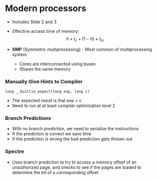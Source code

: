 # Modern processors

- Includes Slide 2 and 3

- Effective access time of memory: $$h\times t_c + (1-h)\times t_m$$

- **SMP** (Symmetric multiprocessing) - Most common of multiprocessing system
    - Cores are interconnected using buses
    - Shares the same memory
    
### Manually Give Hints to Compiler

```
long __builtin_expect(long exp, long c)
```

- The expected result is that exp = c
- Need to run at at least compiler optimization level 2

### Branch Predictions
- With no branch prediction, we need to serialize the instructions
- If the prediction is correct we save time
- If the prediction is wrong the bad prediction gets thrown out

### Spectre
- Uses branch prediction to try to access a memory offset of an unauthorized page, and checks to see if the pages are loaded to determine the bit of a corresponding offset